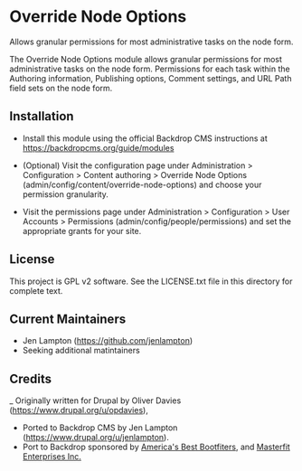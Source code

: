 Override Node Options
======================

Allows granular permissions for most administrative tasks on the node form.

The Override Node Options module allows granular permissions for most
administrative tasks on the node form. Permissions for each task within the
Authoring information, Publishing options, Comment settings, and URL Path  field sets on the node
form.


Installation
------------

- Install this module using the official Backdrop CMS instructions at
  https://backdropcms.org/guide/modules

- (Optional) Visit the configuration page under Administration >
  Configuration > Content authoring > Override Node Options
  (admin/config/content/override-node-options) and choose your permission
  granularity.

- Visit the permissions page under Administration > Configuration > User
  Accounts > Permissions (admin/config/people/permissions) and set the
  appropriate grants for your site.


License
-------

This project is GPL v2 software. See the LICENSE.txt file in this directory for
complete text.


Current Maintainers
-------------------

- Jen Lampton (https://github.com/jenlampton)
- Seeking additional matintainers


Credits
-------

_ Originally written for Drupal by Oliver Davies
(https://www.drupal.org/u/opdavies), 
- Ported to Backdrop CMS by Jen Lampton (https://www.drupal.org/u/jenlampton).
- Port to Backdrop sponsored by [America's Best Bootfiters](http://www.bootfitters.com), and [Masterfit Enterprises Inc.](http://masterfitinc.com)


